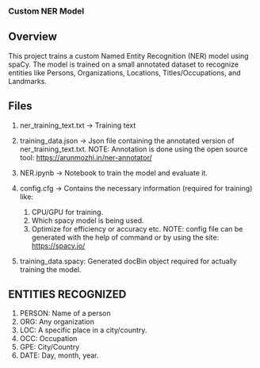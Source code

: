 ### Custom NER Model
## Overview

This project trains a custom Named Entity Recognition (NER) model using spaCy. The model is trained on a small annotated dataset to recognize entities like Persons, Organizations, Locations, Titles/Occupations, and Landmarks.

## Files

1. ner_training_text.txt -> Training text 

2. training_data.json -> Json file containing the annotated version of ner_training_text.txt. NOTE: Annotation is done using the open source tool: https://arunmozhi.in/ner-annotator/

3. NER.ipynb -> Notebook to train the model and evaluate it.

4. config.cfg -> Contains the necessary information (required for training) like:
   1. CPU/GPU for training.
   2. Which spacy model is being used.
   3. Optimize for efficiency or accuracy etc.
   NOTE: config file can be generated with the help of command or by using the site: https://spacy.io/        

5. training_data.spacy: Generated docBin object required for actually training the model.

## ENTITIES RECOGNIZED

1. PERSON: Name of a person
2. ORG: Any organization
3. LOC: A specific place in a city/country.
4. OCC: Occupation
5. GPE: City/Country
6. DATE: Day, month, year.


